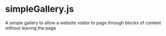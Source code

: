 # simpleGallery.js
A simple gallery to allow a website visitor to page through blocks of content without leaving the page
